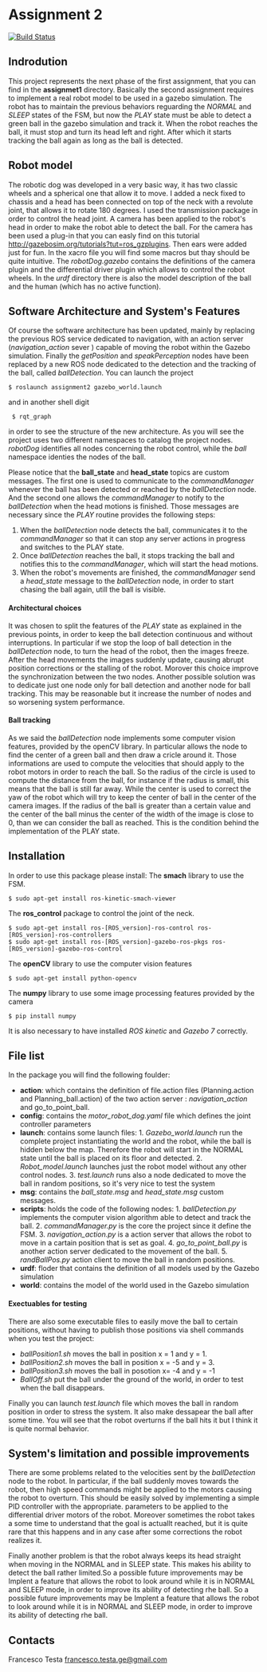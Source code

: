 # Assignment 2 

[![Build Status](https://travis-ci.org/joemccann/dillinger.svg?branch=master)](https://travis-ci.org/joemccann/dillinger)
## Indrodution
This project represents the next phase of the first assignment, that you can find in the __assignmet1__ directory. 
Basically the second assignment requires to implement a real robot model to be used in a gazebo simulation. The robot has to maintain the previous behaviors reguarding the _NORMAL_ and _SLEEP_ states of the FSM, but now the _PLAY_ state must be able to detect a green ball in the gazebo simulation and track it. When the robot reaches the ball, it must stop and turn its head left and right. After which it starts tracking the ball again as long as the ball is detected.

## Robot model 
  The robotic dog was developed in a very basic way, it has two classic wheels and a spherical one that allow it to move. I added a neck fixed to chassis and a head has been connected on top of the neck with a revolute joint, that allows it to rotate 180 degrees. I used the transmission package in order to control the head joint. 
  A camera has been applied to the robot's head in order to make the robot able to detect the ball. For the camera has been used a plug-in that you can easly find on this tutorial http://gazebosim.org/tutorials?tut=ros_gzplugins. Then ears were added just for fun.
  In the xacro file you will find some macros but thay should be quite intuitive. 
  The _robotDog.gazebo_ contains the definitions of the camera plugin and the differential driver plugin which allows to control the robot wheels. 
In the _urdf_ directory there is also the model description of the ball and the human (which has no active function).  
## Software Architecture and System's Features
 Of course the software architecture has been updated, mainly by replacing the previous ROS service dedicated to navigation, with an action server (_navigation_action_ sever ) capable of moving the robot within the Gazebo simulation. Finally the _getPosition_ and _speakPerception_ nodes have been replaced by a new ROS node dedicated to the detection and the tracking of the ball, called _ballDetection_.
 You can launch the project 
 ```
 $ roslaunch assignment2 gazebo_world.launch
 ```
 and in another shell digit 
```
 $ rqt_graph 
```
 in order to see the structure of the new architecture.
 As you will see the project uses two different namespaces to catalog the project nodes.
 _robotDog_ identifies all nodes concerning the robot control, while the _ball_ namespace identies the nodes of the ball. 
 
 Please notice that the __ball_state__ and __head_state__ topics are custom messages. The first one is used to communicate to the _commandManager_ whenever the ball has been detected or reached by the _ballDetection_ node. And the second one allows the _commandManager_ to notify to the _ballDetection_ when the head motions is finished.
 Those messages are necessary since the _PLAY_ routine provides the following steps:
1. When the _ballDetection_ node detects the ball, communicates it to the _commandManager_ so that it can stop any server actions in progress and switches to the PLAY state.
2. Once _ballDetection_ reaches the ball, it stops tracking the ball and notifies this to the _commandManager_, which will start the head motions.
3. When the robot's movements are finished, the _commandManager_ send a _head_state_ message to the _ballDetection_ node, in order to start chasing the ball again, utill the ball is visible.
#### Architectural choices
It was chosen to split the features of the _PLAY_ state as explained in the previous points, in order to keep the ball detection continuous and without interruptions. In particular if we stop the loop of ball detection in the _ballDetection_ node, to turn the head of the robot, then the images freeze. After the head movements the images suddenly update, causing abrupt position corrections or the stalling of the robot. Morover this choice improve the synchronization between the two nodes. Another possible solution was to dedicate just one node only for ball detection and another node for ball tracking. This may be reasonable but it increase the number of nodes and so worsening system performance. 

#### Ball tracking 
  As we said the _ballDetection_ node implements some computer vision features, provided by the openCV library. In particular allows the node to find the center of a green ball and then draw a cricle around it. 
  Those informations are used to compute the velocities that should apply to the robot motors in order to reach the ball. So the radius of the circle is used to compute the distance from the ball, for instance if the radius is small, this means that the ball is still far away. While the center is used to correct the yaw of the robot which will try to keep the center of ball in the center of the camera images. 
  If the radius of the ball is greater than a certain value and the center of the ball minus the center of the width of the image is close to 0, than we can consider the ball as reached. This is the condition behind the implementation of the PLAY state. 

 ## Installation 
 In order to use this package please install:
 The __smach__ library to use the FSM.
  ```
  $ sudo apt-get install ros-kinetic-smach-viewer
  ```
 The __ros_control__ package to control the joint of the neck.
```
$ sudo apt-get install ros-[ROS_version]-ros-control ros-[ROS_version]-ros-controllers
$ sudo apt-get install ros-[ROS_version]-gazebo-ros-pkgs ros-[ROS_version]-gazebo-ros-control
```
The __openCV__ library to use the computer vision features
```
$ sudo apt-get install python-opencv
```
The __numpy__ library to use some image processing features provided by the camera
```
$ pip install numpy
```
It is also necessary to have installed _ROS kinetic_ and _Gazebo 7_ correctly.

## File list
 In the package you will find the following foulder:
 - __action__: which contains the definition of file.action files (Planning.action and Planning_ball.action) of the two action server : _navigation_action_ and go_to_point_ball.
 - __config__: contains the _motor_robot_dog.yaml_ file which defines the joint controller parameters
 - __launch__: contains some launch files:
           1. _Gazebo_world.launch_ run the complete project instantiating the world and the robot, while the ball is hidden below the map. Therefore the robot will start in the NORMAL state until the ball is placed on its floor and detected. 
           2. _Robot_model.launch_ launches just the robot model without any other control nodes.
           3. _test.launch_ runs also a node dedicated to move the ball in random positions, so it's very nice to test the system
- __msg__: contains the _ball_state.msg_ and _head_state.msg_ custom messages.
- __scripts__: holds the code of the following nodes:
            1. _ballDetection.py_ implements the computer vision algorithm able to detect and track the ball.
            2. _commandManager.py_ is the core the project since it define the FSM.
            3. _navigation_action.py_ is a action server that allows the robot to move in a cartain position that is set as goal.
            4. _go_to_point_ball.py_ is another action server dedicated to the movement of the ball.
            5. _randBallPos.py_ action client to move the ball in random positions.
- __urdf__: floder that contains the definition of all models used by the Gazebo simulation
- __world__: contains the model of the world used in the Gazebo simulation
#### Exectuables for testing
There are also some executable files to easily move the ball to certain positions, without having to publish those positions via shell commands when you test the project:
- _ballPosition1.sh_ moves the ball in position x = 1 and y = 1.
- _ballPosition2.sh_ moves the ball in position x = -5 and y = 3.
- _ballPosition3.sh_ moves the ball in posotion x= -4 and y = -1
- _BallOff.sh_ put the ball under the ground of the world, in order to test when the ball disappears. 


Finally you can launch _test.launch_ file which moves the ball in random position in order to stress the system. It also make dessapear the ball after some time. You will see that the robot overturns if the ball hits it but I think it is quite normal behavior.
 
## System's limitation and possible improvements
There are some problems related to the velocities sent by the _ballDetection_ node to the robot. In particular, if the ball suddenly moves towards the robot, then high speed commands might be applied to the motors causing the robot to overturn.
This should be easily solved by implementing a simple PID controller with the appropriate. parameters to be applied to the differential driver motors of the robot.
Moreover sometimes the robot takes a some time to understand that the goal is actuallt reached, but it is quite rare that this happens and in any case after some corrections the robot realizes it.


Finally another problem is that the robot always keeps its head straight when moving in the NORMAL and in SLEEP state. This makes his ability to detect the ball rather limited.So a possible future improvements may be Implent a feature that allows the robot to look around while it is in NORMAL and SLEEP mode, in order to improve its ability of detecting rhe ball. So a possible future improvements may be Implent a feature that allows the robot to look around while it is in NORMAL and SLEEP mode, in order to improve its ability of detecting rhe ball.
## Contacts
Francesco Testa francesco.testa.ge@gmail.com
